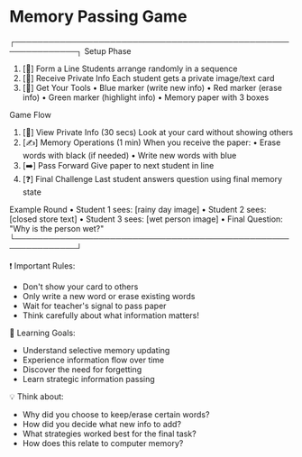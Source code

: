# Memory Passing Game

┌─────────────────────────────────────────────────────────────┐
   Setup Phase
   1. [👥] Form a Line
      Students arrange randomly in a sequence
   2. [🎯] Receive Private Info
      Each student gets a private image/text card
   3. [📝] Get Your Tools
      • Blue marker (write new info)
      • Red marker (erase info)
      • Green marker (highlight info)
      • Memory paper with 3 boxes

   Game Flow
   1. [👀] View Private Info (30 secs)
      Look at your card without showing others
   2. [✍️] Memory Operations (1 min)
      When you receive the paper:
      • Erase words with black (if needed)
      • Write new words with blue
   3. [➡️] Pass Forward
      Give paper to next student in line
   4. [❓] Final Challenge
      Last student answers question using final memory state

   Example Round
   • Student 1 sees: [rainy day image]
   • Student 2 sees: [closed store text]
   • Student 3 sees: [wet person image]
   • Final Question: "Why is the person wet?"
└─────────────────────────────────────────────────────────────┘

❗ Important Rules:
- Don't show your card to others
- Only write a new word or erase existing words
- Wait for teacher's signal to pass paper
- Think carefully about what information matters!

🎯 Learning Goals:
- Understand selective memory updating
- Experience information flow over time
- Discover the need for forgetting
- Learn strategic information passing

💡 Think about:
- Why did you choose to keep/erase certain words?
- How did you decide what new info to add?
- What strategies worked best for the final task?
- How does this relate to computer memory?
